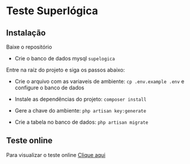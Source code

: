 # Teste Superlógica

## Instalação

Baixe o repositório 

* Crie o banco de dados mysql `supelogica`

Entre na raíz do projeto e siga os passos abaixo:

* Crie o arquivo com as variaveis de ambiente: `cp .env.example .env` e configure o banco de dados

* Instale as dependências do projeto: `composer install`

* Gere a chave do ambiente: `php artisan key:generate`

* Crie a tabela no banco de dados:
`php artisan migrate`

## Teste online
Para visualizar o teste online [Clique aqui](https://superlogica.jfbritto.com.br)